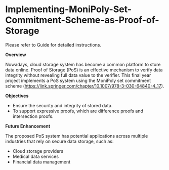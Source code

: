 # Implementing-MoniPoly-Set-Commitment-Scheme-as-Proof-of-Storage

Please refer to Guide for detailed instructions.

**Overview**

Nowadays, cloud storage system has become a common platform to store data online. Proof of Storage (PoS) is an effective mechanism to verify data integrity without revealing full data value to the verifier. 
This final year project implements a PoS system using the MoniPoly set commitment scheme (https://link.springer.com/chapter/10.1007/978-3-030-64840-4_17). 

**Objectives**
- Ensure the security and integrity of stored data.
- To support expressive proofs, which are difference proofs and intersection proofs.

**Future Enhancement**

The proposed PoS system has potential applications across multiple industries that rely on secure data storage, such as:
- Cloud storage providers
- Medical data services
- Financial data management


